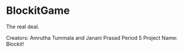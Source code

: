 # BlockitGame
The real deal.

Creators: Amrutha Tummala and Janani Prasad
Period 5
Project Name: Blockit!
